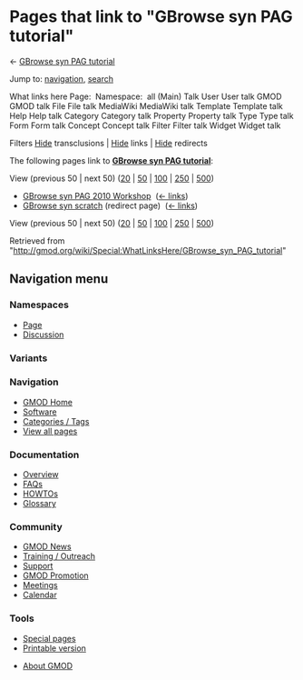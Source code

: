 <div id="mw-page-base" class="noprint">

</div>

<div id="mw-head-base" class="noprint">

</div>

<div id="content" class="mw-body" role="main">

<span id="top"></span>

<div id="mw-js-message" style="display:none;">

</div>



# <span dir="auto">Pages that link to "GBrowse syn PAG tutorial"</span>

<div id="bodyContent">

<div id="contentSub">

← [GBrowse syn PAG
tutorial](/wiki/GBrowse_syn_PAG_tutorial "GBrowse syn PAG tutorial")

</div>

<div id="jump-to-nav" class="mw-jump">

Jump to: [navigation](#mw-navigation), [search](#p-search)

</div>

<div id="mw-content-text">

What links here Page:  Namespace:  all (Main) Talk User User talk GMOD
GMOD talk File File talk MediaWiki MediaWiki talk Template Template talk
Help Help talk Category Category talk Property Property talk Type Type
talk Form Form talk Concept Concept talk Filter Filter talk Widget
Widget talk

Filters
[Hide](/mediawiki/index.php?title=Special:WhatLinksHere/GBrowse_syn_PAG_tutorial&hidetrans=1 "Special:WhatLinksHere/GBrowse syn PAG tutorial")
transclusions \|
[Hide](/mediawiki/index.php?title=Special:WhatLinksHere/GBrowse_syn_PAG_tutorial&hidelinks=1 "Special:WhatLinksHere/GBrowse syn PAG tutorial")
links \|
[Hide](/mediawiki/index.php?title=Special:WhatLinksHere/GBrowse_syn_PAG_tutorial&hideredirs=1 "Special:WhatLinksHere/GBrowse syn PAG tutorial")
redirects

The following pages link to **[GBrowse syn PAG
tutorial](/wiki/GBrowse_syn_PAG_tutorial "GBrowse syn PAG tutorial")**:

View (previous 50 \| next 50)
([20](/mediawiki/index.php?title=Special:WhatLinksHere/GBrowse_syn_PAG_tutorial&limit=20 "Special:WhatLinksHere/GBrowse syn PAG tutorial")
\|
[50](/mediawiki/index.php?title=Special:WhatLinksHere/GBrowse_syn_PAG_tutorial&limit=50 "Special:WhatLinksHere/GBrowse syn PAG tutorial")
\|
[100](/mediawiki/index.php?title=Special:WhatLinksHere/GBrowse_syn_PAG_tutorial&limit=100 "Special:WhatLinksHere/GBrowse syn PAG tutorial")
\|
[250](/mediawiki/index.php?title=Special:WhatLinksHere/GBrowse_syn_PAG_tutorial&limit=250 "Special:WhatLinksHere/GBrowse syn PAG tutorial")
\|
[500](/mediawiki/index.php?title=Special:WhatLinksHere/GBrowse_syn_PAG_tutorial&limit=500 "Special:WhatLinksHere/GBrowse syn PAG tutorial"))

- [GBrowse syn PAG 2010
  Workshop](/wiki/GBrowse_syn_PAG_2010_Workshop "GBrowse syn PAG 2010 Workshop")
  ‎ <span class="mw-whatlinkshere-tools">([←
  links](/mediawiki/index.php?title=Special:WhatLinksHere&target=GBrowse+syn+PAG+2010+Workshop "Special:WhatLinksHere"))</span>
- [GBrowse syn
  scratch](/mediawiki/index.php?title=GBrowse_syn_scratch&redirect=no "GBrowse syn scratch")
  (redirect page) ‎ <span class="mw-whatlinkshere-tools">([←
  links](/mediawiki/index.php?title=Special:WhatLinksHere&target=GBrowse+syn+scratch "Special:WhatLinksHere"))</span>

View (previous 50 \| next 50)
([20](/mediawiki/index.php?title=Special:WhatLinksHere/GBrowse_syn_PAG_tutorial&limit=20 "Special:WhatLinksHere/GBrowse syn PAG tutorial")
\|
[50](/mediawiki/index.php?title=Special:WhatLinksHere/GBrowse_syn_PAG_tutorial&limit=50 "Special:WhatLinksHere/GBrowse syn PAG tutorial")
\|
[100](/mediawiki/index.php?title=Special:WhatLinksHere/GBrowse_syn_PAG_tutorial&limit=100 "Special:WhatLinksHere/GBrowse syn PAG tutorial")
\|
[250](/mediawiki/index.php?title=Special:WhatLinksHere/GBrowse_syn_PAG_tutorial&limit=250 "Special:WhatLinksHere/GBrowse syn PAG tutorial")
\|
[500](/mediawiki/index.php?title=Special:WhatLinksHere/GBrowse_syn_PAG_tutorial&limit=500 "Special:WhatLinksHere/GBrowse syn PAG tutorial"))

</div>

<div class="printfooter">

Retrieved from
"<http://gmod.org/wiki/Special:WhatLinksHere/GBrowse_syn_PAG_tutorial>"

</div>

<div id="catlinks" class="catlinks catlinks-allhidden">

</div>

<div class="visualClear">

</div>

</div>

</div>

<div id="mw-navigation">

## Navigation menu

<div id="mw-head">



<div id="left-navigation">

<div id="p-namespaces" class="vectorTabs" role="navigation"
aria-labelledby="p-namespaces-label">

### Namespaces

- <span id="ca-nstab-main"><a href="/wiki/GBrowse_syn_PAG_tutorial" accesskey="c"
  title="View the content page [c]">Page</a></span>
- <span id="ca-talk"><a
  href="/mediawiki/index.php?title=Talk:GBrowse_syn_PAG_tutorial&amp;action=edit&amp;redlink=1"
  accesskey="t"
  title="Discussion about the content page [t]">Discussion</a></span>

</div>

<div id="p-variants" class="vectorMenu emptyPortlet" role="navigation"
aria-labelledby="p-variants-label">

### 

### Variants[](#)

<div class="menu">

</div>

</div>

</div>

<div id="right-navigation">





</div>



</div>

</div>

</div>

<div id="mw-panel">

<div id="p-logo" role="banner">

<a href="/wiki/Main_Page"
style="background-image: url(http://gmod.org/images/GMOD-cogs.png);"
title="Visit the main page"></a>

</div>

<div id="p-Navigation" class="portal" role="navigation"
aria-labelledby="p-Navigation-label">

### Navigation

<div class="body">

- <span id="n-GMOD-Home">[GMOD Home](/wiki/Main_Page)</span>
- <span id="n-Software">[Software](/wiki/GMOD_Components)</span>
- <span id="n-Categories-.2F-Tags">[Categories /
  Tags](/wiki/Categories)</span>
- <span id="n-View-all-pages">[View all
  pages](/wiki/Special:AllPages)</span>

</div>

</div>

<div id="p-Documentation" class="portal" role="navigation"
aria-labelledby="p-Documentation-label">

### Documentation

<div class="body">

- <span id="n-Overview">[Overview](/wiki/Overview)</span>
- <span id="n-FAQs">[FAQs](/wiki/Category:FAQ)</span>
- <span id="n-HOWTOs">[HOWTOs](/wiki/Category:HOWTO)</span>
- <span id="n-Glossary">[Glossary](/wiki/Glossary)</span>

</div>

</div>

<div id="p-Community" class="portal" role="navigation"
aria-labelledby="p-Community-label">

### Community

<div class="body">

- <span id="n-GMOD-News">[GMOD News](/wiki/GMOD_News)</span>
- <span id="n-Training-.2F-Outreach">[Training /
  Outreach](/wiki/Training_and_Outreach)</span>
- <span id="n-Support">[Support](/wiki/Support)</span>
- <span id="n-GMOD-Promotion">[GMOD
  Promotion](/wiki/GMOD_Promotion)</span>
- <span id="n-Meetings">[Meetings](/wiki/Meetings)</span>
- <span id="n-Calendar">[Calendar](/wiki/Calendar)</span>

</div>

</div>

<div id="p-tb" class="portal" role="navigation"
aria-labelledby="p-tb-label">

### Tools

<div class="body">

- <span id="t-specialpages"><a href="/wiki/Special:SpecialPages" accesskey="q"
  title="A list of all special pages [q]">Special pages</a></span>
- <span id="t-print"><a
  href="/mediawiki/index.php?title=Special:WhatLinksHere/GBrowse_syn_PAG_tutorial&amp;printable=yes"
  rel="alternate" accesskey="p"
  title="Printable version of this page [p]">Printable version</a></span>

</div>

</div>

</div>

</div>

<div id="footer" role="contentinfo">

- <span id="footer-places-about">[About
  GMOD](/wiki/GMOD:About "GMOD:About")</span>

<!-- -->






</div>

